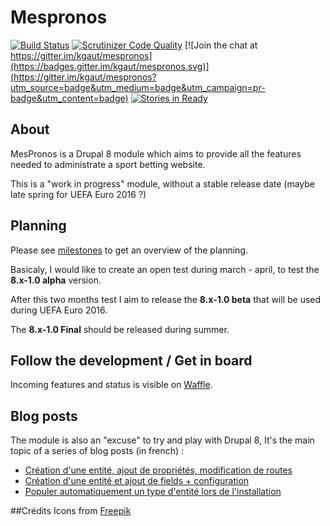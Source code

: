 Mespronos
=========

[![Build Status](https://travis-ci.org/kgaut/mespronos.svg?branch=8.x-1.x)](https://travis-ci.org/kgaut/mespronos)
[![Scrutinizer Code Quality](https://scrutinizer-ci.com/g/kgaut/mespronos/badges/quality-score.png?b=8.x-1.x)](https://scrutinizer-ci.com/g/kgaut/mespronos/?branch=8.x-1.x)
[![Join the chat at https://gitter.im/kgaut/mespronos](https://badges.gitter.im/kgaut/mespronos.svg)](https://gitter.im/kgaut/mespronos?utm_source=badge&utm_medium=badge&utm_campaign=pr-badge&utm_content=badge)
[![Stories in Ready](https://badge.waffle.io/mespronos/mespronos.svg?label=ready&title=Ready)](http://waffle.io/mespronos/mespronos)

## About

MesPronos is a Drupal 8 module which aims to provide all the features needed to administrate a sport betting website.

This is a "work in progress" module, without a stable release date (maybe late spring for UEFA Euro 2016 ?)

## Planning

Please see [milestones](https://github.com/kgaut/mespronos/milestones) to get an overview of the planning.

Basicaly, I would like to create an open test during march - april, to test the **8.x-1.0 alpha** version. 

After this two months test I aim to release the **8.x-1.0 beta** that will be used during UEFA Euro 2016.

The **8.x-1.0 Final** should be released during summer.

## Follow the development / Get in board
Incoming features and status is visible on [Waffle](https://waffle.io/kgaut/mespronos).

## Blog posts
The module is also an "excuse" to try and play with Drupal 8, It's the main topic of a series of blog posts (in french) : 

 - [Création d'une entité, ajout de propriétés, modification de routes](http://www.kgaut.net/journal/a-la-decouverte-de-drupal-8-1-ma-premiere-entite.html?utm_source=github&utm_medium=post1&utm_campaign=github-mespronos)
 - [Création d'une entité et ajout de fields + configuration](http://www.kgaut.net/journal/a-la-decouverte-de-drupal-8-2-creation-dune-entite-avec-fields.html?utm_source=github&utm_medium=post1&utm_campaign=github-mespronos)
 - [Populer automatiquement un type d'entité lors de l'installation](http://www.kgaut.net/journal/a-la-decouverte-de-drupal-8-3-populer-une-entitee-lors-de-linstallation.html?utm_source=github&utm_medium=post1&utm_campaign=github-mespronos)

##Crédits
Icons from [Freepik](http://www.freepik.com/) 
